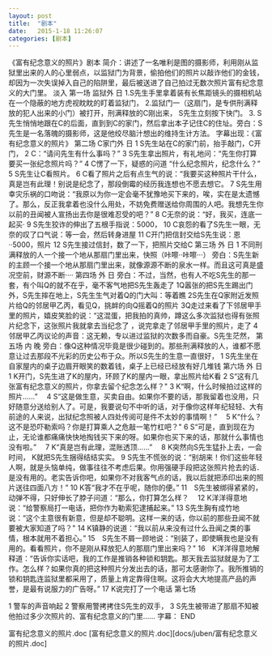 ```yaml
---
layout: post
title:  "剧本"
date:   2015-1-18 11:26:07
categories: [剧本]
---
```


《富有纪念意义的照片》剧本
简介：讲述了一名唯利是图的摄影师，利用刚从监狱里出来的人的心里弱点，以监狱门为背景，偷拍他们的照片以敲诈他们的金钱，却因为一次失误掉入自己的陷阱里，最后被送进了自己拍过无数次照片富有纪念意义的大门里。
淡入
第一场
监狱外 日
1.S先生手里拿着装有长焦距镜头的摄相机站在一个隐蔽的地方虎视眈眈的盯着监狱门，
2.监狱门一（这扇门，是专供刑满释放的犯人出来的小门）被打开，刑满释放的C刚出来， S先生立刻按下快门。
3.  S先生悄悄地跟在C的后面，直到到C的家门，然后拿出本子记住C的住址。旁白：S先生是一名落魄的摄影师，这是他绞尽脑汁想出的维持生计方法。
字幕出现：《富有纪念意义的照片》
第二场
C家门外 日
1  S先生站在C的家门前，抬手敲门，C开门，
2  C：“请问先生有什么事吗？”
3  S先生拿出照片，有礼地问：“先生你打算要买一张纪念照片吗？”
4  C愣了一下，疑惑的问道 “什么纪念照片，纪念什么？”
5  S先生让C看照片。
6  C看了照片之后有点生气的说：“我要买这种照片干什么，真是岂有此理！别说是纪念了，那段倒霉的经历我连想也不愿去想它。
7  S先生用幸灾乐祸的口吻说：“我原以为你一定会毫不犹豫地买下来的，唉，实在是太遗憾了。那么，反正我拿着也没什么用处，不妨免费赠送给你周围的人吧。我想先生你以前的丑闻被人宣扬出去你是很难忍受的吧？”
8  C无奈的说：“好，我买，连底一起买·
9  S先生狡诈的伸出了五根手指说：5000，
10  C哀怨的看了S先生一眼，无奈的叹了口气说：等一会，然后转身进屋
11  C开门把信封交给S先生说：恩··5000，照片
12   S先生接过信封，数了一下，把照片交给C
第三场
外 日
1 不同刑满释放的人一个接一个地从那扇门里出来，快照（咔嚓··咔嚓···）
旁白：S先生新的主顾一个接一个地从那扇门里出来，就像源源不断的泉水一样。而且这可真是盛况空前，财源不断····
第四场
外 日
旁白：不过，当然，也有人不吃S先生的那一套，有个叫Q的就不在乎，毫不客气地把S先生轰走了
1Q嚣张的把S先生踢出门外，S先生摔在地上，S先生生气对着Q的门大叫：等着瞧
2S先生在Q家附近发照片给Q的邻居甲乙丙，看见Q，挑衅的向Q摇着Q的照片
3Q走过来看了下邻居甲手里的照片，嬉皮笑脸的说：“这混蛋，把我拍的真帅，蹲这么多次监狱也得有张照片纪念下，这张照片我就拿去当纪念了 ，说完拿走了邻居甲手里的照片，走了
4邻居甲乙丙议论的声音：这无赖，专以进过监狱的次数多而自豪。S先生茫然，
第五场
内 晚 
旁白：像Q这种情况毕竟是很少碰到的。那些刑满释放的人，谁都不愿意让过去那段不光彩的历史公布于众。所以S先生的生意一直很好，
1  S先生坐在自家屋内的桌子边眉开眼笑的数着钱，桌子上已经已经放有好几堆钱
第六场
外 日
1  K开门，S先生进了K的屋内，环顾了K的屋内一眼，拿出照片给K看
2  S“这有几张富有纪念意义的照片，你拿去留个纪念怎么样？" 
3  K“啊，什么时候拍过这样的照片……”　
4  S“这是做生意，买卖自由。如果你不要的话，那我留着也没用，只好随意分送给别人了。可是，我要说句不中听的话，对于像你这样年纪轻轻、大有前途的人来说，出狱纪念照被人四处传阅可是件不太妙的事情啊！”　
5  K“什么？这不是恐吓勒索吗？你是打算乘人之危敲一笔竹杠吧？" 
6  S“可是，直到现在为止，无论谁都痛痛快快地掏钱买下来的呀。如果你也买下来的话，那就什么事情也没有啦。”　
7   K“真是岂有此理，混账透顶……”　
8   K突然向S先生猛扑上去，一会时间， K就把S先生捆得结结实实。
9  S先生不慌张的说：“别胡来！你们这些年轻人啊，就是头恼单纯，做事往往不考虑后果。你用强硬手段把这张照片抢去的话．是没有用的。老实告诉你吧，如果你不对我客气点的话，我以后就把添印出来的照片送往四面八方！”
10  K答“我才不在乎呢，随你的便。”
11　S先生被绑得紧紧的，动弹不得，只好伸长了脖子问道：“那么，你打算怎么样？　
12  K洋洋得意地说：“给警察局打一电话，把你作为勒索犯逮捕起来。”
13  S先生胸有成竹地说：“这个主意很有新意，但是却不聪明。这样一来的话，你以前的那些丑闻不就要被大家知道了吗？"
14  K镇静的说道：“我以前从来没有过什么丑闻之类的事情，根本就用不着担心。”
15　S先生不屑一顾地说：“别装了，即使瞒我也是没有用的。看看照片，你不是刚从释放犯人的那扇门里出来吗？"
16　K洋洋得意地解释道：“告诉你实话吧，我的工作是推销各种锁和钥匙。那天我去监狱就是为了工作。怎么样？如果你真的把这种照片分发出去的话，那可太感谢你了。我所推销的锁和钥匙连监狱里都采用了，质量上肯定靠得住啊。这将会大大地提高产品的声誉，是最有说服力的广告呀。”
17    K说完打了一个电话
第七场

1 警车的声音响起
2 警察用警拷拷住S先生的双手，
3  S先生被带进了那扇不知被他拍过多少次照片的、富有纪念意义的门里……
字幕：
END

富有纪念意义的照片.doc
[富有纪念意义的照片.doc][docs/juben/富有纪念意义的照片.doc]
